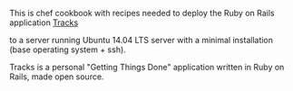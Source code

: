 This is chef cookbook with recipes needed to deploy the Ruby on Rails application [Tracks](https://github.com/TracksApp)

to a server running Ubuntu 14.04 LTS server with a minimal installation (base operating system + ssh).



Tracks is a personal "Getting Things Done" application written in Ruby on Rails, made open source.


